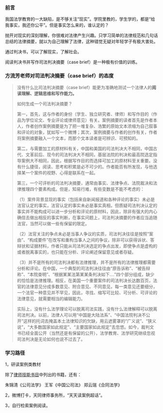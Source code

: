 ### 前言
我国法学教育的一大缺陷，是不够关注“现实”。学院里教的，学生学的，都是“给我事实，我还你公平”。但是事实怎么来的，谁认定的？

抛开对现实的深刻理解，你很难对法律产生兴趣。只学习简单的法律规范和几句话总结的法律摘要，就以为自己理解了法律，这种错觉无疑对年轻学子有极大害处。

通过判决书，可以了解现实，了解社会。

阅读判决书并写作司法判决摘要（case brief）是一种极有价值的训练。

### 方流芳老师对司法判决摘要（case brief）的态度

> 没有什么比司法判决摘要（case brief）能更为准确地测试一个法律人的**阅读理解、逻辑思维和写作能力。**
> 
> 如何生成一个司法判决摘要？
> 
> 第一，首先，这与作者的身份（学生、独立研究者、律师）和写作目的（作品为学位论文、专业评论或律师意见）有关。案例摘要的读者首先是作者本人，作者创作案例摘要是为了把一堆复杂、浩繁的原始文本浓缩为自己叙事和评论的对象，犹如写一个微博；其次，案例摘要与作者的创作有关，作者将案例摘要融入一个文本，而那个文本读者是可辨识、可预知的。
> 
> 第二，与需要加工的原材料有关，中国和美国的司法判决大不相同，中国古代、文革前后、现今的司法判决大不相同，基层法院的判决和最高院选定指导案例大不相同，因此，根据写作目的而选择可加工的原材料至关重要。没有什么捷径，阅读、思考和积累是必不可少的。作者能否有所发现，与他选择某一个案件的视野、心得是联系在一起。
>
> 第三，一个可评析的司法判决摘要，通常由事实、法律争点、法院裁决和法律推理四个要素构成。但是，知易行难，有些变数是不能不考虑的：
>
> （1）案件背景显现的事实（包括来自新闻报道和各种评论的事实）未必是法官认定的事实，法官认定的事实未必是事实真相，但质疑司法判决认定的事实并不能构成可以进一步分析和评论的原材料，因此，除非有强大的内心确信去做出相反的事实判断，在事实问题上，司法判决摘要的作者应当追随法官，当然可以做一些有保留的限定。
>
> （2）法官关注的争点未必是当事人争议的实质，司法判决往往是按照“案由”、“构成要件”在改写和重构当事人之间的争议，除非可以获得诉状、答辩状和证据材料，作者只能从司法判决选定的争点出发，即使争点是虚构的或者脱离事实的，也只能在分析、评论阐述保留意见或者存疑。
>
> （3）并不是所有的司法判决都有法律推理，并不是所有的法律推理都需要分析和评论。在中国，一个典型的司法判决往往由“原告诉称”、“被告辩称”、“本院查明”、“根据某某法第某某条判决如下....”四个部分组成，缺少的恰恰是法律推理。相反，在美国一个重要案件的司法判决长达数百页，法官的法律意见分成多数意见、附合意见、不同意见，每一类意见还要细分，一个法官一种意见并不罕见，因此，寻找、缩写可比较、可分析、可评论的法律意见，就需要相当的编辑能力。
>
> 实际上，没有什么法学理论可以脱离司法实践，没有什么法律解释可以脱离司法判决。以前，法律人可以用“中国是大陆法系”、“中国法院判决不公开”这样的托词去掩盖本土法律知识的欠缺，用云遮雾罩的“广义说”、“狭义说”，“大多数国家如此规定”、“主要国家如此规定”去忽悠。如今，裁判文书已经全面公开（当然还是有保留的公开），法学教育、法学研究继续忽视司法判决是无论如何也说不过去了。

### 学习路径

1，研读案例类教材

除了[律师技能书目](LSkills.md)中列出的书籍，还有：

朱锦清《公司法学》
王军《中国公司法》
郑云瑞《合同法学》

2，微博打卡，天同律师事务所，“天天读案例超话”。

3，自行检索案例阅读。